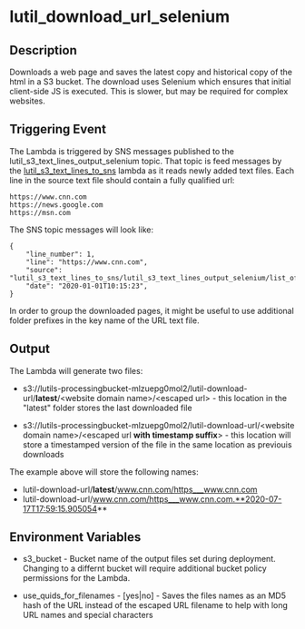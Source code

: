 # lutil_download_url_selenium

## Description
Downloads a web page and saves the latest copy and historical copy of the html in a S3 bucket. The download uses Selenium which ensures that initial client-side JS is executed. This is slower, but may be required for complex websites.


## Triggering Event
The Lambda is triggered by SNS messages published to the lutil_s3_text_lines_output_selenium topic. That topic is feed messages by the [lutil_s3_text_lines_to_sns](../lutil_s3_text_lines_to_sns) lambda as it reads newly added text files. Each line in the source text file should contain a fully qualified url:

```
https://www.cnn.com
https://news.google.com
https://msn.com
```

The SNS topic messages will look like:

```
{
    "line_number": 1,
    "line": "https://www.cnn.com",
    "source": "lutil_s3_text_lines_to_sns/lutil_s3_text_lines_output_selenium/list_of_news_urls.txt",
    "date": "2020-01-01T10:15:23",
}
```

In order to group the downloaded pages, it might be useful to use additional folder prefixes in the key name of the URL text file.



## Output
The Lambda will generate two files:

* s3://lutils-processingbucket-mlzuepg0mol2/lutil-download-url/**latest**/\<website domain name\>/\<escaped url\> - this location in the "latest" folder stores the last downloaded file

* s3://lutils-processingbucket-mlzuepg0mol2/lutil-download-url/\<website domain name\>/\<escaped url **with timestamp suffix**\> - this location will store a timestamped version of the file in the same location as previouis downloads

The example above will store the following names:
* lutil-download-url/**latest**/www.cnn.com/https___www.cnn.com
* lutil-download-url/www.cnn.com/https___www.cnn.com.**2020-07-17T17:59:15.905054**


## Environment Variables

* s3_bucket - Bucket name of the output files set during deployment. Changing to a differnt bucket will require additional bucket policy permissions for the Lambda.

* use_quids_for_filenames - [yes|no] - Saves the files names as an MD5 hash of the URL instead of the escaped URL filename to help with long URL names and special characters
